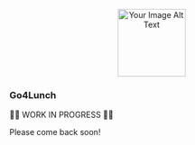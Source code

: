 <p align="center">
  <img src="https://github.com/Emilie-Plk/Go4Lunch/assets/96174269/06aa261d-15e0-4ef5-aa2b-c2f02e36735b.png" width="120" alt="Your Image Alt Text"/>
  <br/>
</p>

### Go4Lunch
🚧🚧 WORK IN PROGRESS 🚧🚧

Please come back soon!
